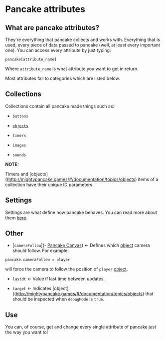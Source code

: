 # Pancake attributes

## What are pancake attributes?

They're everything that pancake collects and works with. Everything that is used, every piece of data passed to pancake (well, at least every important one). You can access every attribute by just typing:

`pancake[attribute_name]`

Where `attribute_name` is what attribute you want to get in return.

Most attributes fall to categories which are listed below.

## Collections

Collections contain all pancake made things such as:

* `buttons`

* [`objects`](http://mightypancake.games/#/documentation/topics/objects)

* `timers`

* `images`

* `sounds`

**NOTE:**

Timers and [objects]((http://mightypancake.games/#/documentation/topics/objects) items of a collection have their unique ID parameters.

## Settings

Settings are what define how pancake behaves. You can read more about them [here](http://mightypancake.games/#/documentation/topics/settings).

## Other

* [`cameraFollow`](- [Pancake Canvas](http://mightypancake.games/#/documentation/topics/pancake.cameraFollow)) <- Defines which [object](http://mightypancake.games/#/documentation/topics/objects) camera should follow. For example:

`pancake.cameraFollow = player`

will force the camera to follow the position of `player` [object](http://mightypancake.games/#/documentation/topics/objects).

* `lastdt` <- Value if last time between updates.

* `target` <- Indicates [object]((http://mightypancake.games/#/documentation/topics/objects) that should be inspected when `debugMode` is `true`.

## Use

You can, of course, get and change every single attribute of pancake just the way you want to!
